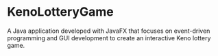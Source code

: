 # KenoLotteryGame
A Java application developed with JavaFX that focuses on event-driven programming and GUI development to create an interactive Keno lottery game.
